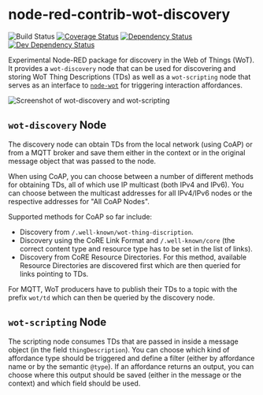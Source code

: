 node-red-contrib-wot-discovery
=====================
![Build Status](https://github.com/JKRhb/node-red-contrib-wot-discovery/workflows/Build%20Status/badge.svg)
[![Coverage Status](https://coveralls.io/repos/github/JKRhb/node-red-contrib-wot-discovery/badge.svg?branch=main)](https://coveralls.io/github/JKRhb/node-red-contrib-wot-discovery?branch=main)
[![Dependency Status](https://david-dm.org/JKRhb/node-red-contrib-wot-discovery.png)](https://david-dm.org/JKRhb/node-red-contrib-wot-discovery)
[![Dev Dependency Status](https://david-dm.org/JKRhb/node-red-contrib-wot-discovery/dev-status.png)](https://david-dm.org/JKRhb/node-red-contrib-wot-discovery#dev-badge-embed)

Experimental Node-RED package for discovery in the Web of Things (WoT).
It provides a `wot-discovery` node that can be used for discovering and storing WoT Thing Descriptions (TDs) as well as a `wot-scripting` node that serves as an interface to [`node-wot`](https://github.com/eclipse/thingweb.node-wot) for triggering interaction affordances.

![Screenshot of wot-discovery and wot-scripting](https://user-images.githubusercontent.com/12641361/120551508-66437480-c3f6-11eb-963f-36380b66e84f.png)

## `wot-discovery` Node

The discovery node can obtain TDs from the local network (using CoAP) or from a MQTT broker and save them either in the context or in the original message object that was passed to the node.

When using CoAP, you can choose between a number of different methods for obtaining TDs, all of which use IP multicast (both IPv4 and IPv6).
You can choose between the multicast addresses for all IPv4/IPv6 nodes or the respective addresses for "All CoAP Nodes".

Supported methods for CoAP so far include:

- Discovery from `/.well-known/wot-thing-discription`.
- Discovery using the CoRE Link Format and `/.well-known/core` (the correct content type and resource type has to be set in the list of links).
- Discovery from CoRE Resource Directories. For this method, available Resource Directories are discovered first which are then queried for links pointing to TDs.

For MQTT, WoT producers have to publish their TDs to a topic with the prefix `wot/td` which can then be queried by the discovery node.

## `wot-scripting` Node

The scripting node consumes TDs that are passed in inside a message object (in the field `thingDescription`).
You can choose which kind of affordance type should be triggered and define a filter (either by affordance name or by the semantic `@type`).
If an affordance returns an output, you can choose where this output should be saved (either in the message or the context) and which field should be used.
